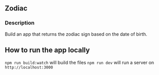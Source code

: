 ## Zodiac

### Description
Build an app that returns the zodiac sign based on the date of birth.

## How to run the app locally
`npm run build:watch` will build the files
`npm run dev` will run a server on `http://localhost:3000`
